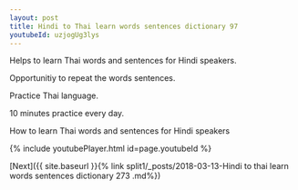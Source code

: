```yaml
---
layout: post
title: Hindi to Thai learn words sentences dictionary 97 
youtubeId: uzjogUg3lys
---
```

 
 
Helps to learn Thai words and sentences for Hindi speakers.

Opportunitiy to repeat the words sentences. 

Practice Thai language. 
 
10 minutes practice every day. 
 
How to learn Thai words and sentences for Hindi speakers 
 
{% include youtubePlayer.html id=page.youtubeId %}
 
 
[Next]({{ site.baseurl }}{% link  split1/_posts/2018-03-13-Hindi to thai learn words sentences dictionary 273 .md%})
 
